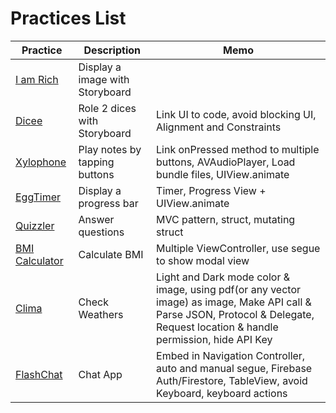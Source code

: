 # Practices List

| Practice                                                                                         | Description                     | Memo                                                                                                                                                                            |
| ------------------------------------------------------------------------------------------------ | ------------------------------- | ------------------------------------------------------------------------------------------------------------------------------------------------------------------------------- |
| [I am Rich](https://github.com/jinyongnan810/swift-ui-practices/tree/main/I%20am%20Rich)         | Display a image with Storyboard |                                                                                                                                                                                 |
| [Dicee](https://github.com/jinyongnan810/swift-ui-practices/tree/main/Dicee)                     | Role 2 dices with Storyboard    | Link UI to code, avoid blocking UI, Alignment and Constraints                                                                                                                   |
| [Xylophone](https://github.com/jinyongnan810/swift-ui-practices/tree/main/Xylophone)             | Play notes by tapping buttons   | Link onPressed method to multiple buttons, AVAudioPlayer, Load bundle files, UIView.animate                                                                                     |
| [EggTimer](https://github.com/jinyongnan810/swift-ui-practices/tree/main/EggTimer)               | Display a progress bar          | Timer, Progress View + UIView.animate                                                                                                                                           |
| [Quizzler](https://github.com/jinyongnan810/swift-ui-practices/tree/main/Quizzler)               | Answer questions                | MVC pattern, struct, mutating struct                                                                                                                                            |
| [BMI Calculator](https://github.com/jinyongnan810/swift-ui-practices/tree/main/BMI%20Calculator) | Calculate BMI                   | Multiple ViewController, use segue to show modal view                                                                                                                           |
| [Clima](https://github.com/jinyongnan810/swift-ui-practices/tree/main/Clima)                     | Check Weathers                  | Light and Dark mode color & image, using pdf(or any vector image) as image, Make API call & Parse JSON, Protocol & Delegate, Request location & handle permission, hide API Key |
| [FlashChat](https://github.com/jinyongnan810/swift-ui-practices/tree/main/FlashChat)             | Chat App                        | Embed in Navigation Controller, auto and manual segue, Firebase Auth/Firestore, TableView, avoid Keyboard, keyboard actions                                                     |
